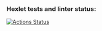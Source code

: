 ### Hexlet tests and linter status:
[![Actions Status](https://github.com/Sellich/js-react-developer-project-12/workflows/hexlet-check/badge.svg)](https://github.com/Sellich/js-react-developer-project-12/actions)